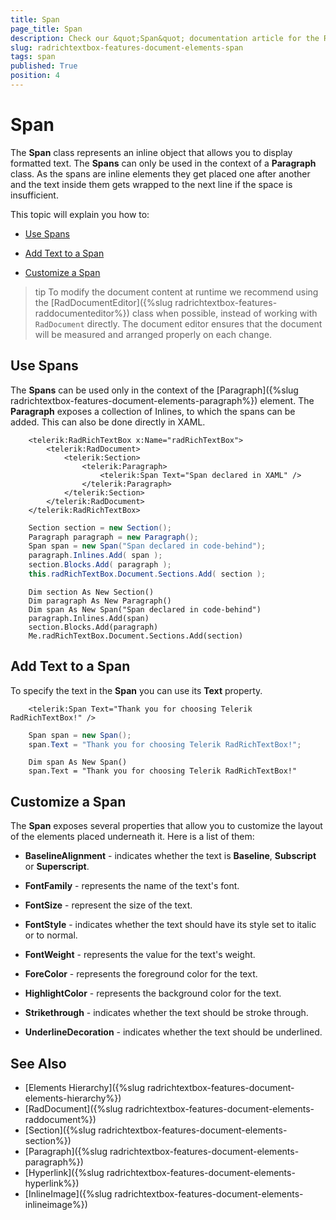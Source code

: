 ```yaml
---
title: Span
page_title: Span
description: Check our &quot;Span&quot; documentation article for the RadRichTextBox {{ site.framework_name }} control.
slug: radrichtextbox-features-document-elements-span
tags: span
published: True
position: 4
---
```


# Span

The __Span__ class represents an inline object that allows you to display formatted text. The __Spans__ can only be used in the context of a __Paragraph__ class. As the spans are inline elements they get placed one after another and the text inside them gets wrapped to the next line if the space is insufficient.

This topic will explain you how to:

* [Use Spans](#use-spans)

* [Add Text to a Span](#add-text-to-a-span)

* [Customize a Span](#customize-a-span)

>tip To modify the document content at runtime we recommend using the [RadDocumentEditor]({%slug radrichtextbox-features-raddocumenteditor%}) class when possible, instead of working with `RadDocument` directly. The document editor ensures that the document will be measured and arranged properly on each change.

## Use Spans

The __Spans__ can be used only in the context of the [Paragraph]({%slug radrichtextbox-features-document-elements-paragraph%}) element. The __Paragraph__ exposes a collection of Inlines, to which the spans can be added. This can also be done directly in XAML.



```XAML
	<telerik:RadRichTextBox x:Name="radRichTextBox">
	    <telerik:RadDocument>
	        <telerik:Section>
	            <telerik:Paragraph>
	                <telerik:Span Text="Span declared in XAML" />
	            </telerik:Paragraph>
	        </telerik:Section>
	    </telerik:RadDocument>
	</telerik:RadRichTextBox>
```



```C#
	Section section = new Section();
	Paragraph paragraph = new Paragraph();
	Span span = new Span("Span declared in code-behind");
	paragraph.Inlines.Add( span );
	section.Blocks.Add( paragraph );
	this.radRichTextBox.Document.Sections.Add( section );
```
```VB.NET
	Dim section As New Section()
	Dim paragraph As New Paragraph()
	Dim span As New Span("Span declared in code-behind")
	paragraph.Inlines.Add(span)
	section.Blocks.Add(paragraph)
	Me.radRichTextBox.Document.Sections.Add(section)
```

## Add Text to a Span

To specify the text in the __Span__ you can use its __Text__ property.



```XAML
	<telerik:Span Text="Thank you for choosing Telerik RadRichTextBox!" />
```



```C#
	Span span = new Span();
	span.Text = "Thank you for choosing Telerik RadRichTextBox!";
```
```VB.NET
	Dim span As New Span()
	span.Text = "Thank you for choosing Telerik RadRichTextBox!"
```

## Customize a Span

The __Span__ exposes several properties that allow you to customize the layout of the elements placed underneath it. Here is a list of them:

* __BaselineAlignment__ - indicates whether the text is __Baseline__, __Subscript__ or __Superscript__.

* __FontFamily__ - represents the name of the text's font.

* __FontSize__ - represent the size of the text.

* __FontStyle__ - indicates whether the text should have its style set to italic or to normal.

* __FontWeight__ - represents the value for the text's weight.

* __ForeColor__ - represents the foreground color for the text.

* __HighlightColor__ - represents the background color for the text.

* __Strikethrough__ - indicates whether the text should be stroke through.

* __UnderlineDecoration__ - indicates whether the text should be underlined.

## See Also  
 * [Elements Hierarchy]({%slug radrichtextbox-features-document-elements-hierarchy%})
 * [RadDocument]({%slug radrichtextbox-features-document-elements-raddocument%})
 * [Section]({%slug radrichtextbox-features-document-elements-section%})
 * [Paragraph]({%slug radrichtextbox-features-document-elements-paragraph%})
 * [Hyperlink]({%slug radrichtextbox-features-document-elements-hyperlink%})
 * [InlineImage]({%slug radrichtextbox-features-document-elements-inlineimage%})
